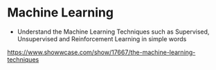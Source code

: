 # Machine Learning 

- Understand the Machine Learning Techniques such as Supervised, Unsupervised and Reinforcement Learning in simple words

https://www.showwcase.com/show/17667/the-machine-learning-techniques
